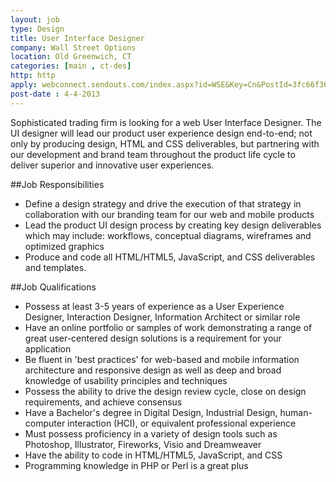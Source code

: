 ```yaml
---
layout: job
type: Design
title: User Interface Designer
company: Wall Street Options
location: Old Greenwich, CT
categories: [main , ct-des]
http: http
apply: webconnect.sendouts.com/index.aspx?id=WSE&Key=Cn&PostId=3fc66f36-e28d-4ca1-833e-0775cabd215a&CNTrackID=40&MTTrackID=12&ApplyNewCan=0&SiteID=WallStreetOptions&Group=WallStreetOptions
post-date : 4-4-2013
---
```


Sophisticated trading firm is looking for a web User Interface Designer. The UI designer will lead our product user experience design end-to-end; not only by producing design, HTML and CSS deliverables, but partnering with our development  and brand  team throughout the product life cycle to deliver superior and innovative user experiences.

##Job Responsibilities

* Define a design strategy and drive the execution of that strategy in collaboration with our branding team for our web and mobile products 
* Lead the product UI design process by creating key design deliverables which may include: workflows, conceptual diagrams, wireframes and optimized graphics 
* Produce and code all HTML/HTML5, JavaScript, and CSS deliverables and templates.

##Job Qualifications

* Possess at least 3-5 years of experience as a User Experience Designer, Interaction Designer, Information Architect or similar role
* Have an online portfolio or samples of work demonstrating a range of great user-centered design solutions is a requirement for your application
* Be fluent in 'best practices' for web-based and mobile information architecture and responsive design as well as deep and broad knowledge of usability principles and techniques
* Possess the ability to drive the design review cycle, close on design requirements, and achieve consensus
* Have a Bachelor's degree in Digital Design, Industrial Design, human-computer interaction (HCI), or equivalent professional experience
* Must possess proficiency in a variety of design tools such as Photoshop, Illustrator, Fireworks, Visio and Dreamweaver
* Have the ability to code in HTML/HTML5, JavaScript, and CSS
* Programming knowledge in PHP or Perl is a great plus 